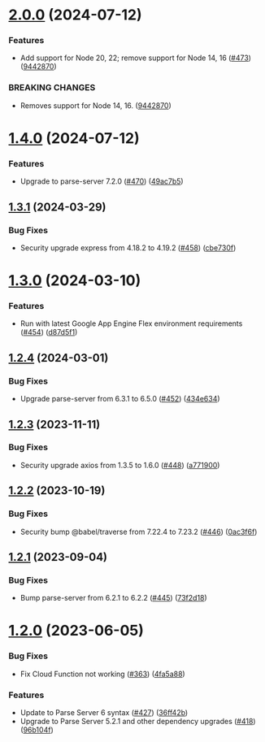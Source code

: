 # [2.0.0](https://github.com/ParsePlatform/parse-server-example/compare/1.4.0...2.0.0) (2024-07-12)


### Features

* Add support for Node 20, 22; remove support for Node 14, 16 ([#473](https://github.com/ParsePlatform/parse-server-example/issues/473)) ([9442870](https://github.com/ParsePlatform/parse-server-example/commit/944287095f40ce61e819e6cfb0d74bd2a7cad473))


### BREAKING CHANGES

* Removes support for Node 14, 16. ([9442870](9442870))

# [1.4.0](https://github.com/ParsePlatform/parse-server-example/compare/1.3.1...1.4.0) (2024-07-12)


### Features

* Upgrade to parse-server 7.2.0 ([#470](https://github.com/ParsePlatform/parse-server-example/issues/470)) ([49ac7b5](https://github.com/ParsePlatform/parse-server-example/commit/49ac7b5511b728b1df7704fcaa91aac9e4006e1c))

## [1.3.1](https://github.com/ParsePlatform/parse-server-example/compare/1.3.0...1.3.1) (2024-03-29)


### Bug Fixes

* Security upgrade express from 4.18.2 to 4.19.2 ([#458](https://github.com/ParsePlatform/parse-server-example/issues/458)) ([cbe730f](https://github.com/ParsePlatform/parse-server-example/commit/cbe730f3698eb1f4b6bc0d54bc153298f82bdf21))

# [1.3.0](https://github.com/ParsePlatform/parse-server-example/compare/1.2.4...1.3.0) (2024-03-10)


### Features

* Run with latest Google App Engine Flex environment requirements ([#454](https://github.com/ParsePlatform/parse-server-example/issues/454)) ([d87d5f1](https://github.com/ParsePlatform/parse-server-example/commit/d87d5f11806b795f8312e960cad7e51377f0a2b7))

## [1.2.4](https://github.com/ParsePlatform/parse-server-example/compare/1.2.3...1.2.4) (2024-03-01)


### Bug Fixes

* Upgrade parse-server from 6.3.1 to 6.5.0 ([#452](https://github.com/ParsePlatform/parse-server-example/issues/452)) ([434e634](https://github.com/ParsePlatform/parse-server-example/commit/434e6340bf9391fd1e84c363c9270c1b2c68f3e0))

## [1.2.3](https://github.com/ParsePlatform/parse-server-example/compare/1.2.2...1.2.3) (2023-11-11)


### Bug Fixes

* Security upgrade axios from 1.3.5 to 1.6.0 ([#448](https://github.com/ParsePlatform/parse-server-example/issues/448)) ([a771900](https://github.com/ParsePlatform/parse-server-example/commit/a77190039c7d0b38278c2884cd5b9ccc1eba7808))

## [1.2.2](https://github.com/ParsePlatform/parse-server-example/compare/1.2.1...1.2.2) (2023-10-19)


### Bug Fixes

* Security bump @babel/traverse from 7.22.4 to 7.23.2 ([#446](https://github.com/ParsePlatform/parse-server-example/issues/446)) ([0ac3f6f](https://github.com/ParsePlatform/parse-server-example/commit/0ac3f6f46f4a95e7424f7cbf73ffbc4d7745c7ba))

## [1.2.1](https://github.com/ParsePlatform/parse-server-example/compare/1.2.0...1.2.1) (2023-09-04)


### Bug Fixes

* Bump parse-server from 6.2.1 to 6.2.2 ([#445](https://github.com/ParsePlatform/parse-server-example/issues/445)) ([73f2d18](https://github.com/ParsePlatform/parse-server-example/commit/73f2d1809732d357a032630a250f665caca53a50))

# [1.2.0](https://github.com/ParsePlatform/parse-server-example/compare/1.1.0...1.2.0) (2023-06-05)


### Bug Fixes

* Fix Cloud Function not working ([#363](https://github.com/ParsePlatform/parse-server-example/issues/363)) ([4fa5a88](https://github.com/ParsePlatform/parse-server-example/commit/4fa5a88c8deada01b5326d02bbe2b8c94f4445b2))

### Features

* Update to Parse Server 6 syntax ([#427](https://github.com/ParsePlatform/parse-server-example/issues/427)) ([36ff42b](https://github.com/ParsePlatform/parse-server-example/commit/36ff42b41c1298c36de5cfba89172345eba42894))
* Upgrade to Parse Server 5.2.1 and other dependency upgrades ([#418](https://github.com/ParsePlatform/parse-server-example/issues/418)) ([96b104f](https://github.com/ParsePlatform/parse-server-example/commit/96b104f8ca21ea7b091924965cb7269622c4ad4f))
